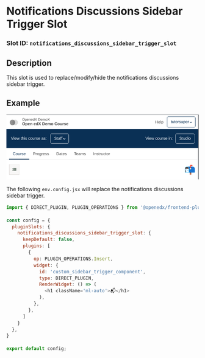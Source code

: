 # Notifications Discussions Sidebar Trigger Slot

### Slot ID: `notifications_discussions_sidebar_trigger_slot`

## Description

This slot is used to replace/modify/hide the notifications discussions sidebar trigger.

## Example

![📬 in trigger slot](./screenshot.png)

The following `env.config.jsx` will replace the notifications discussions sidebar trigger.

```js
import { DIRECT_PLUGIN, PLUGIN_OPERATIONS } from '@openedx/frontend-plugin-framework';

const config = {
  pluginSlots: {
    notifications_discussions_sidebar_trigger_slot: {
      keepDefault: false,
      plugins: [
        {
          op: PLUGIN_OPERATIONS.Insert,
          widget: {
            id: 'custom_sidebar_trigger_component',
            type: DIRECT_PLUGIN,
            RenderWidget: () => (
              <h1 className='ml-auto'>📬</h1>
            ),
          },
        },
      ]
    }
  },
}

export default config;
```

